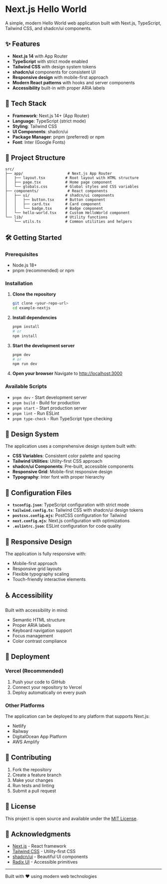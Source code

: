 # Next.js Hello World

A simple, modern Hello World web application built with Next.js, TypeScript, Tailwind CSS, and shadcn/ui components.

## ✨ Features

- **Next.js 14** with App Router
- **TypeScript** with strict mode enabled
- **Tailwind CSS** with design system tokens
- **shadcn/ui** components for consistent UI
- **Responsive design** with mobile-first approach
- **Modern React patterns** with hooks and server components
- **Accessibility** built-in with proper ARIA labels

## 🚀 Tech Stack

- **Framework**: Next.js 14+ (App Router)
- **Language**: TypeScript (strict mode)
- **Styling**: Tailwind CSS
- **UI Components**: shadcn/ui
- **Package Manager**: pnpm (preferred) or npm
- **Font**: Inter (Google Fonts)

## 📁 Project Structure

```
src/
├── app/                    # Next.js App Router
│   ├── layout.tsx         # Root layout with HTML structure
│   ├── page.tsx           # Home page component
│   └── globals.css        # Global styles and CSS variables
├── components/             # React components
│   ├── ui/                # shadcn/ui components
│   │   ├── button.tsx     # Button component
│   │   ├── card.tsx       # Card component
│   │   └── badge.tsx      # Badge component
│   └── hello-world.tsx    # Custom HelloWorld component
└── lib/                   # Utility functions
    └── utils.ts           # Common utilities and helpers
```

## 🛠️ Getting Started

### Prerequisites

- Node.js 18+ 
- pnpm (recommended) or npm

### Installation

1. **Clone the repository**
   ```bash
   git clone <your-repo-url>
   cd example-nextjs
   ```

2. **Install dependencies**
   ```bash
   pnpm install
   # or
   npm install
   ```

3. **Start the development server**
   ```bash
   pnpm dev
   # or
   npm run dev
   ```

4. **Open your browser**
   Navigate to [http://localhost:3000](http://localhost:3000)

### Available Scripts

- `pnpm dev` - Start development server
- `pnpm build` - Build for production
- `pnpm start` - Start production server
- `pnpm lint` - Run ESLint
- `pnpm type-check` - Run TypeScript type checking

## 🎨 Design System

The application uses a comprehensive design system built with:

- **CSS Variables**: Consistent color palette and spacing
- **Tailwind Utilities**: Utility-first CSS approach
- **shadcn/ui Components**: Pre-built, accessible components
- **Responsive Grid**: Mobile-first responsive design
- **Typography**: Inter font with proper hierarchy

## 🔧 Configuration Files

- **`tsconfig.json`**: TypeScript configuration with strict mode
- **`tailwind.config.ts`**: Tailwind CSS with shadcn/ui design tokens
- **`postcss.config.mjs`**: PostCSS configuration for Tailwind
- **`next.config.mjs`**: Next.js configuration with optimizations
- **`.eslintrc.json`**: ESLint configuration for code quality

## 📱 Responsive Design

The application is fully responsive with:
- Mobile-first approach
- Responsive grid layouts
- Flexible typography scaling
- Touch-friendly interactive elements

## ♿ Accessibility

Built with accessibility in mind:
- Semantic HTML structure
- Proper ARIA labels
- Keyboard navigation support
- Focus management
- Color contrast compliance

## 🚀 Deployment

### Vercel (Recommended)

1. Push your code to GitHub
2. Connect your repository to Vercel
3. Deploy automatically on every push

### Other Platforms

The application can be deployed to any platform that supports Next.js:
- Netlify
- Railway
- DigitalOcean App Platform
- AWS Amplify

## 🤝 Contributing

1. Fork the repository
2. Create a feature branch
3. Make your changes
4. Run tests and linting
5. Submit a pull request

## 📄 License

This project is open source and available under the [MIT License](LICENSE).

## 🙏 Acknowledgments

- [Next.js](https://nextjs.org/) - React framework
- [Tailwind CSS](https://tailwindcss.com/) - Utility-first CSS
- [shadcn/ui](https://ui.shadcn.com/) - Beautiful UI components
- [Radix UI](https://www.radix-ui.com/) - Accessible primitives

---

Built with ❤️ using modern web technologies
